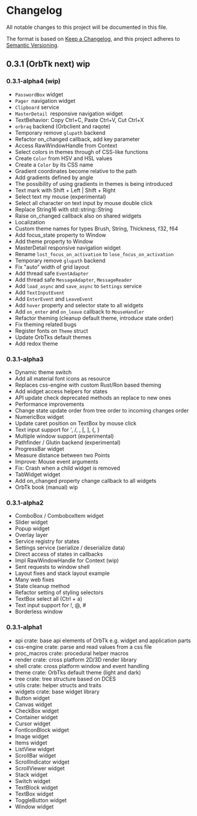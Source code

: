 # Changelog
All notable changes to this project will be documented in this file.

The format is based on [Keep a Changelog](https://keepachangelog.com/en/1.0.0/),
and this project adheres to [Semantic Versioning](https://semver.org/spec/v2.0.0.html).

## 0.3.1 (OrbTk next) wip

### 0.3.1-alpha4 (wip)

* `PasswordBox` widget
* `Pager `navigation widget
* `Clipboard` service
* `MasterDetail `responsive navigation widget
* TextBehavior: Copy Ctrl+C, Paste Ctrl+V, Cut Ctrl+X
* `orbraq` backend (Orbclient and raqote)
* Temporary remove `glupath` backend
* Refactor on_changed callback, add key parameter
* Access RawWindowHandle from Context
* Select colors in themes through of CSS-like functions
* Create `Color` from HSV and HSL values
* Create a `Color` by its CSS name
* Gradient coordinates become relative to the path
* Add gradients defined by angle
* The possibility of using gradients in themes is being introduced
* Text mark with Shift + Left | Shift + Right
* Select text my mouse (experimental)
* Select all character on text input by mouse double click
* Replace String16 with std::string::String
* Raise on_changed callback also on shared widgets
* Localization
* Custom theme names for types Brush, String, Thickness, f32, f64
* Add focus_state property to Window
* Add theme property to Window
* MasterDetail responsive navigation widget
* Rename `lost_focus_on_activation` to `lose_focus_on_activation`
* Temporary remove `glupath` backend
* Fix "auto" width of grid layout
* Add thread safe `EventAdapter`
* Add thread safe `MessageAdapter`, `MessageReader`
* Add `load_async` and `save_async` to `Settings` service
* Add `TextInputEvent`
* Add `EnterEvent` and `LeaveEvent`
* Add `hover` property and selector state to all widgets
* Add `on_enter` and `on_leave` callback to `MouseHandler`
* Refactor theming (cleanup default theme, introduce state order)
* Fix theming related bugs
* Register fonts on `Theme` struct
* Update OrbTks default themes
* Add redox theme

### 0.3.1-alpha3

* Dynamic theme switch
* Add all material font icons as resource
* Replaces css-engine with custom Rust/Ron based theming
* Add widget access helpers for states
* API update check deprecated methods an replace to new ones
* Performance improvements
* Change state update order from tree order to incoming changes order
* NumericBox widget
* Update caret position on TextBox by mouse click
* Text input support for ', /, \, [, ], {, }
* Multiple window support (experimental)
* Pathfinder / Glutin backend (experimental)
* ProgressBar widget
* Measure distance between two Points
* Improve: Mouse event arguments
* Fix: Crash when a child widget is removed
* TabWidget widget
* Add on_changed property change callback to all widgets
* OrbTk book (manual) wip

### 0.3.1-alpha2

* ComboBox / ComboboxItem widget
* Slider widget
* Popup widget
* Overlay layer
* Service registry for states
* Settings service (serialize / deserialize data)
* Direct access of states in callbacks
* Impl RawWindowHandle for Context (wip)
* Sent requests to window shell
* Layout fixes and stack layout example
* Many web fixes
* State cleanup method
* Refactor setting of styling selectors
* TextBox select all (Ctrl + a)
* Text input support for !, @, #
* Borderless window

### 0.3.1-alpha1

* api crate: base api elements of OrbTk e.g. widget and application parts
* css-engine crate: parse and read values from a css file
* proc_macros crate: procedural helper macros
* render crate: cross platform 2D/3D render library
* shell crate: cross platform window and event handling
* theme crate: OrbTks default theme (light and dark)
* tree crate: tree structure based on DCES
* utils crate: helper structs and traits
* widgets crate: base widget library
* Button widget
* Canvas widget
* CheckBox widget
* Container widget
* Cursor widget
* FontIconBlock widget
* Image widget
* Items widget
* ListView widget
* ScrollBar widget
* ScrollIndicator widget
* ScrollViewer widget
* Stack widget
* Switch widget
* TextBlock widget
* TextBox widget
* ToggleButton widget
* Window widget
